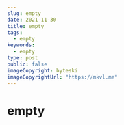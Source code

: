 ```yaml
---
slug: empty
date: 2021-11-30
title: empty
tags:
  - empty
keywords:
  - empty
type: post
public: false
imageCopyright: byteski
imageCopyrightUrl: "https://mkvl.me"
---
```


# empty
